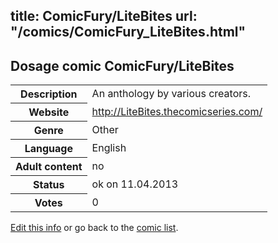 title: ComicFury/LiteBites
url: "/comics/ComicFury_LiteBites.html"
---
Dosage comic ComicFury/LiteBites
-----------------------------------------

<table class="comicinfo">
<tr>
<th>Description</th><td>An anthology by various creators.</td>
</tr>
<tr>
<th>Website</th><td><a href="http://LiteBites.thecomicseries.com/">http://LiteBites.thecomicseries.com/</a></td>
</tr>
<tr>
<th>Genre</th><td>Other</td>
</tr>
<tr>
<th>Language</th><td>English</td>
</tr>
<tr>
<th>Adult content</th><td>no</td>
</tr>
<tr>
<th>Status</th><td>ok on 11.04.2013</td>
</tr>
<tr>
<th>Votes</th><td>0</div></td>
</tr>
</table>

[Edit this info](/comics/ComicFury_LiteBites_edit.html) or go back to the [comic list](../comic-index.html).
